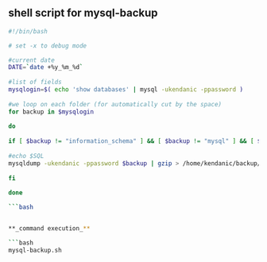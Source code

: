 ## shell script for mysql-backup

```bash
#!/bin/bash

# set -x to debug mode

#current date
DATE=`date +%y_%m_%d`
 
#list of fields
mysqlogin=$( echo 'show databases' | mysql -ukendanic -ppassword )
 
#we loop on each folder (for automatically cut by the space)
for backup in $mysqlogin
 
do
 
if [ $backup != "information_schema" ] && [ $backup != "mysql" ] && [ $backup != "Database" ]; then
 
#echo $SQL
mysqldump -ukendanic -ppassword $backup | gzip > /home/kendanic/backup/$backup"_mysql_"$DATE.sql.gz
 
fi
 
done

```bash


**_command execution_**

```bash
mysql-backup.sh
```
